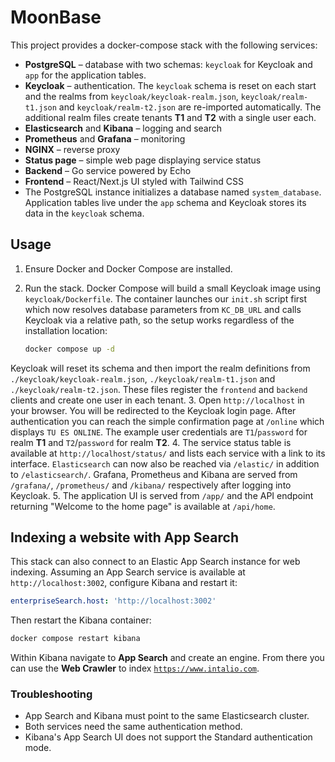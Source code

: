 # MoonBase

This project provides a docker-compose stack with the following services:

- **PostgreSQL** – database with two schemas: `keycloak` for Keycloak and
  `app` for the application tables.
- **Keycloak** – authentication. The `keycloak` schema is reset on each start
  and the realms from `keycloak/keycloak-realm.json`, `keycloak/realm-t1.json`
  and `keycloak/realm-t2.json` are re-imported automatically. The additional
  realm files create tenants **T1** and **T2** with a single user each.
- **Elasticsearch** and **Kibana** – logging and search
- **Prometheus** and **Grafana** – monitoring
- **NGINX** – reverse proxy
- **Status page** – simple web page displaying service status
- **Backend** – Go service powered by Echo
- **Frontend** – React/Next.js UI styled with Tailwind CSS
- The PostgreSQL instance initializes a database named `system_database`.
  Application tables live under the `app` schema and Keycloak stores its data
  in the `keycloak` schema.

## Usage

1. Ensure Docker and Docker Compose are installed.
2. Run the stack. Docker Compose will build a small Keycloak image using
   `keycloak/Dockerfile`. The container launches our `init.sh` script first
   which now resolves database parameters from `KC_DB_URL` and calls Keycloak
   via a relative path, so the setup works regardless of the installation
   location:

   ```bash
   docker compose up -d
   ```
 Keycloak will reset its schema and then import the realm definitions from
  `./keycloak/keycloak-realm.json`, `./keycloak/realm-t1.json` and
  `./keycloak/realm-t2.json`. These files register the `frontend` and `backend`
  clients and create one user in each tenant.
3. Open `http://localhost` in your browser. You will be redirected to the
   Keycloak login page. After authentication you can reach the simple
   confirmation page at `/online` which displays `TU ES ONLINE`.
   The example user credentials are `T1`/`password` for realm **T1** and
   `T2`/`password` for realm **T2**.
4. The service status table is available at `http://localhost/status/` and lists
   each service with a link to its interface. `Elasticsearch` can now also be
   reached via `/elastic/` in addition to `/elasticsearch/`.
   Grafana, Prometheus and Kibana are served from `/grafana/`, `/prometheus/`
   and `/kibana/` respectively after logging into Keycloak.
5. The application UI is served from `/app/` and the API endpoint returning
 "Welcome to the home page" is available at `/api/home`.

## Indexing a website with App Search

This stack can also connect to an Elastic App Search instance for web
indexing. Assuming an App Search service is available at
`http://localhost:3002`, configure Kibana and restart it:

```yaml
enterpriseSearch.host: 'http://localhost:3002'
```

Then restart the Kibana container:

```bash
docker compose restart kibana
```

Within Kibana navigate to **App Search** and create an engine. From there you
can use the **Web Crawler** to index [`https://www.intalio.com`](https://www.intalio.com).

### Troubleshooting

- App Search and Kibana must point to the same Elasticsearch cluster.
- Both services need the same authentication method.
- Kibana's App Search UI does not support the Standard authentication mode.
